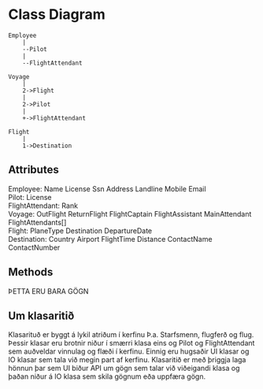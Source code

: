 # Class Diagram

```
Employee
    |
    --Pilot
    |
    --FlightAttendant

Voyage
    |
    2->Flight
    |
    2->Pilot
    |
    +->FlightAttendant

Flight
    |
    1->Destination

```

## Attributes
Employee: Name License Ssn Address Landline Mobile Email  
Pilot: License  
FlightAttendant: Rank  
Voyage: OutFlight ReturnFlight FlightCaptain FlightAssistant MainAttendant FlightAttendants[]  
Flight: PlaneType Destination DepartureDate  
Destination: Country Airport FlightTime Distance ContactName ContactNumber

## Methods
ÞETTA ERU BARA GÖGN

## Um klasaritið
Klasarituð er byggt á lykil atriðum í kerfinu Þ.a. Starfsmenn, flugferð og flug.  Þessir klasar eru brotnir niður í smærri klasa eins og Pilot og FlightAttendant sem auðveldar vinnulag og flæði í kerfinu.  Einnig eru hugsaðir UI klasar og IO klasar sem tala við megin part af kerfinu. Klasaritið er með þriggja laga hönnun þar sem UI biður API um gögn sem talar við viðeigandi klasa og þaðan niður á IO klasa sem skila gögnum eða uppfæra gögn.

